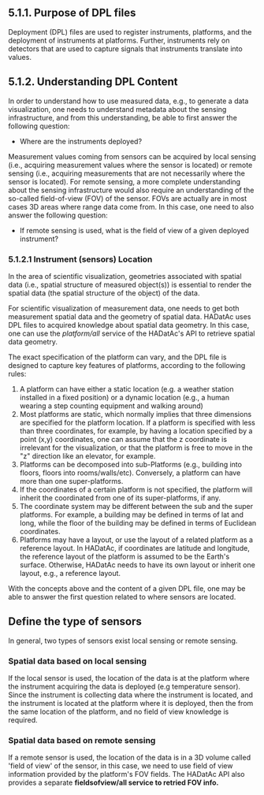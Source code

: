 ## 5.1.1. Purpose of DPL files   
Deployment (DPL) files are used to register instruments, platforms, and the deployment of instruments at platforms. Further, instruments rely on detectors that are used to capture signals that instruments translate into values.  

## 5.1.2. Understanding DPL Content   

In order to understand how to use measured data, e.g., to generate a data visualization, one needs to understand metadata about the sensing infrastructure, and from this understanding, be able to first answer the following question:

* Where are the instruments deployed? 

Measurement values coming from sensors can be acquired by local sensing (i.e., acquiring measurement values where the sensor is located) or remote sensing (i.e., acquiring measurements that are not necessarily where the sensor is located). For remote sensing, a more complete understanding about the sensing infrastructure would also require an understanding of the so-called field-of-view (FOV) of the sensor. FOVs are actually are in most cases 3D areas where range data come from. In this case, one need to also answer the following question:

* If remote sensing is used, what is the field of view of a given deployed instrument?

### 5.1.2.1 Instrument (sensors) Location   

In the area of scientific visualization, geometries associated with spatial data (i.e., spatial structure of measured object(s)) is essential to render the spatial data (the spatial structure of the object) of the data.

For scientific visualization of measurement data, one needs to get both measurement spatial data and the geometry of spatial data. HADatAc uses DPL files to acquired knowledge about spatial data geometry. In this case, one can use the <i>platform/all</i> service of the HADatAc's API to retrieve spatial data geometry. 

The exact specification of the platform can vary, and the DPL file is designed to capture key features of platforms, according to the following rules:
1. A platform can have either a static location (e.g. a weather station installed in a fixed position) or a dynamic location (e.g., a human wearing a step counting equipment and walking around)
2. Most platforms are static, which normally implies that three dimensions are specified for the platform location. If a platform is specified with less than three coordinates, for example, by having a location specified by a point (x,y) coordinates, one can assume that the z coordinate is irrelevant for the visualization, or that the platform is free to move in the "z" direction like an elevator, for example. 
3. Platforms can be decomposed into sub-Platforms (e.g., building into floors, floors into rooms/walls/etc). Conversely, a platform can have more than one super-platforms.
4. If the coordinates of a certain platform is not specified, the platform will inherit the coordinated from one of its super-platforms, if any.
5. The coordinate system may be different between the sub and the super platforms. For example, a building may be defined in terms of lat and long, while the floor of the building may be defined in terms of Euclidean coordinates. 
6. Platforms may have a layout, or use the layout of a related platform as a reference layout. In HADatAc, if coordinates are latitude and longitude, the reference layout of the platform is assumed to be the Earth's surface. Otherwise, HADatAc needs to have its own layout or inherit one layout, e.g., a reference layout.

With the concepts above and the content of a given DPL file, one may be able to answer the first question related to where sensors are located.

## Define the type of sensors
In general, two types of sensors exist local sensing or remote sensing.

### Spatial data based on local sensing
If the local sensor is used, the location of the data is at the platform where the instrument acquiring the data is deployed (e.g temperature sensor). Since the instrument is collecting data where the instrument is located, and the instrument is located at the platform where it is deployed, then the from the same location of the platform, and no field of view knowledge is required.

### Spatial data based on remote sensing
If a remote sensor is used, the location of the data is in a 3D volume called 'field of view' of the sensor, in this case, we need to use field of view information provided by the platform's FOV fields. The HADatAc API also provides a separate <b>fieldsofview/all</i> service to retried FOV info. 